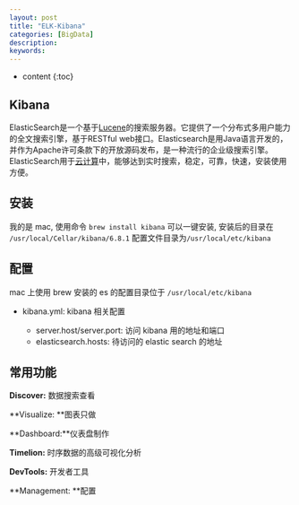 ```yaml
---
layout: post
title: "ELK-Kibana"
categories: [BigData]
description:
keywords:
---
```


* content
{:toc}     
## Kibana

ElasticSearch是一个基于[Lucene](https://baike.baidu.com/item/Lucene/6753302)的搜索服务器。它提供了一个分布式多用户能力的全文搜索引擎，基于RESTful web接口。Elasticsearch是用Java语言开发的，并作为Apache许可条款下的开放源码发布，是一种流行的企业级搜索引擎。ElasticSearch用于[云计算](https://baike.baidu.com/item/云计算/9969353)中，能够达到实时搜索，稳定，可靠，快速，安装使用方便。

## 安装

我的是 mac, 使用命令 `brew install kibana` 可以一键安装, 安装后的目录在 `/usr/local/Cellar/kibana/6.8.1` 配置文件目录为`/usr/local/etc/kibana`

## 配置

mac 上使用 brew 安装的 es 的配置目录位于 `/usr/local/etc/kibana`

- kibana.yml: kibana 相关配置

    * server.host/server.port: 访问 kibana 用的地址和端口

    - elasticsearch.hosts: 待访问的 elastic search 的地址

## 常用功能

**Discover:** 数据搜索查看

**Visualize: **图表只做

**Dashboard:**仪表盘制作

**Timelion:**  时序数据的高级可视化分析

**DevTools:** 开发者工具

**Management: **配置